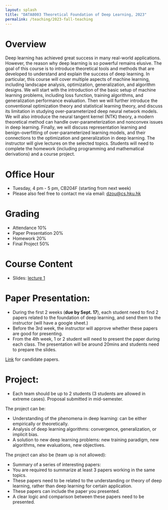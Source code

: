 ```yaml
---
layout: splash
title: "DATA8003 Theoretical Foundation of Deep Learning, 2023"
permalink: /teaching/2023-fall-teaching
---
```

# Overview

Deep learning has achieved great success in many real-world applications. However, the reason why deep learning is so powerful remains elusive. The goal of this course is to introduce theoretical tools and methods that are developed to understand and explain the success of deep learning. In particular, this course will cover multiple aspects of machine learning, including landscape analysis, optimization, generalization, and algorithm designs. We will start with the introduction of the basic setup of machine learning problems, including loss function, training algorithms, and generalization performance evaluation. Then we will further introduce the conventional optimization theory and statistical learning theory, and discuss its limitation in studying over-parameterized deep neural network models. We will also introduce the neural tangent kernel (NTK) theory, a modern theoretical method can handle over-parameterization and nonconvex issues in deep learning. Finally, we will discuss representation learning and benign-overfitting of over-parameterized learning models, and their connections to the optimization and generalization in deep learning. The instructor will give lectures on the selected topics. Students will need to complete the homework (including programming and mathematical derivations) and a course project. 

# Office Hour

* Tuesday, 4 pm - 5 pm, CB204F (starting from next week)
* Please also feel free to contact me via email: dzou@cs.hku.hk


# Grading

* Attendance 10%
* Paper Presentation 20%
* Homework 20%
* Final Project 50%

# Course Content

* Slides: [lecture 1](https://drive.google.com/file/d/1Z3JX-ULSwMEtNRB5h08BKIGuTMo5vdK2/view?usp=sharing)

# Paper Presentation:

- During the first 2 weeks (**due by Sept. 17**), each student need to find 2 papers related to the foundation of deep learning, and send them to the instructor (will have a google sheet.)
- Before the 3rd week, the instructor will approve whether these papers are good for presenting.
- From the 4th week, 1 or 2 student will need to present the paper during each class. The presentation will be around 20mins and students need to prepare the slides.

[Link](https://docs.google.com/spreadsheets/d/1x28YI76M9YFGUJz9t86_vosgge2W3yFWax2FzjdcBwg/edit?usp=sharing) for candidate papers.

# Project:

* Each team should be up to 2 students (3 students are allowed in extreme cases). Proposal submitted in mid-semester.

The project can be:

- Understanding of the phenomena in deep learning: can be either empirically or theoretically.
- Analysis of deep learning algorithms: convergence, generalization, or implicit bias.
- A solution to new deep learning problems: new training paradigm, new algorithms, new evaluations, new objectives.

The project can also be (team up is not allowed):

- Summary of a series of interesting papers:
- You are required to summarize at least 3 papers working in the same topics.
- These papers need to be related to the understanding or theory of deep learning, rather than deep learning for certain application.
- These papers can include the paper you presented.
- A clear logic and comparison between these papers need to be presented.



